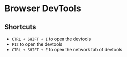 # Browser DevTools

## Shortcuts

- `CTRL + SHIFT + I` to open the devtools
- `F12` to open the devtools
- `CTRL + SHIFT + E` to open the network tab of devtools